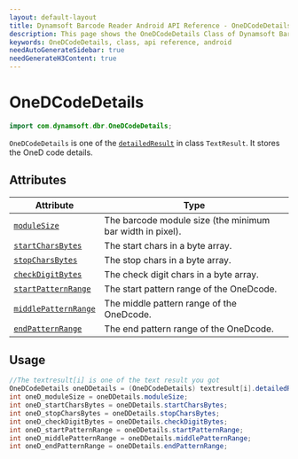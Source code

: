 ```yaml
---
layout: default-layout
title: Dynamsoft Barcode Reader Android API Reference - OneDCodeDetails Class
description: This page shows the OneDCodeDetails Class of Dynamsoft Barcode Reader for Android SDK.
keywords: OneDCodeDetails, class, api reference, android
needAutoGenerateSidebar: true
needGenerateH3Content: true
---
```


# OneDCodeDetails

```java
import com.dynamsoft.dbr.OneDCodeDetails;
```

`OneDCodeDetails` is one of the [`detailedResult`](class-TextResult.md#detailedresult) in class `TextResult`. It stores the OneD code details.

## Attributes
  
| Attribute | Type |
|---------- | ---- |
| [`moduleSize`](#modulesize) | The barcode module size (the minimum bar width in pixel). |
| [`startCharsBytes`](#startcharsbytes) | The start chars in a byte array. |
| [`stopCharsBytes`](#stopcharsbytes) | The stop chars in a byte array. |
| [`checkDigitBytes`](#checkdigitbytes) | The check digit chars in a byte array. |
| [`startPatternRange`](#startpatternrange) | The start pattern range of the OneDcode. |
| [`middlePatternRange`](#middlepatternrange) | The middle pattern range of the OneDcode. |
| [`endPatternRange`](#endpatternrange) | The end pattern range of the OneDcode. |

## Usage

```java
//The textresult[i] is one of the text result you got  
OneDCodeDetails oneDDetails = (OneDCodeDetails) textresult[i].detailedResult;
int oneD_moduleSize = oneDDetails.moduleSize;
int oneD_startCharsBytes = oneDDetails.startCharsBytes;
int oneD_stopCharsBytes = oneDDetails.stopCharsBytes;
int oneD_checkDigitBytes = oneDDetails.checkDigitBytes;
int oneD_startPatternRange = oneDDetails.startPatternRange;
int oneD_middlePatternRange = oneDDetails.middlePatternRange;
int oneD_endPatternRange = oneDDetails.endPatternRange;
```
